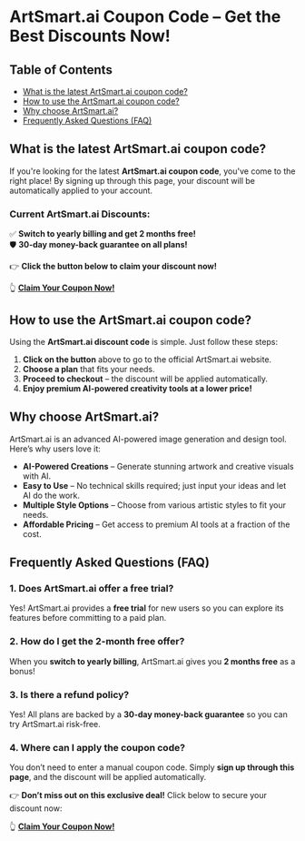 # ArtSmart.ai Coupon Code – Get the Best Discounts Now!

## Table of Contents
- [What is the latest ArtSmart.ai coupon code?](#what-is-the-latest-artsmartai-coupon-code)
- [How to use the ArtSmart.ai coupon code?](#how-to-use-the-artsmartai-coupon-code)
- [Why choose ArtSmart.ai?](#why-choose-artsmartai)
- [Frequently Asked Questions (FAQ)](#frequently-asked-questions-faq)

## What is the latest ArtSmart.ai coupon code?
If you're looking for the latest **ArtSmart.ai coupon code**, you've come to the right place! By signing up through this page, your discount will be automatically applied to your account.

### Current ArtSmart.ai Discounts:
✅ **Switch to yearly billing and get 2 months free!**  
🛡️ **30-day money-back guarantee on all plans!**

👉 **Click the button below to claim your discount now!**

👆 [**Claim Your Coupon Now!**](https://bit.ly/4kVmTm5)

## How to use the ArtSmart.ai coupon code?
Using the **ArtSmart.ai discount code** is simple. Just follow these steps:

1. **Click on the button** above to go to the official ArtSmart.ai website.
2. **Choose a plan** that fits your needs.
3. **Proceed to checkout** – the discount will be applied automatically.
4. **Enjoy premium AI-powered creativity tools at a lower price!**

## Why choose ArtSmart.ai?
ArtSmart.ai is an advanced AI-powered image generation and design tool. Here’s why users love it:

- **AI-Powered Creations** – Generate stunning artwork and creative visuals with AI.
- **Easy to Use** – No technical skills required; just input your ideas and let AI do the work.
- **Multiple Style Options** – Choose from various artistic styles to fit your needs.
- **Affordable Pricing** – Get access to premium AI tools at a fraction of the cost.

## Frequently Asked Questions (FAQ)

### 1. Does ArtSmart.ai offer a free trial?
Yes! ArtSmart.ai provides a **free trial** for new users so you can explore its features before committing to a paid plan.

### 2. How do I get the 2-month free offer?
When you **switch to yearly billing**, ArtSmart.ai gives you **2 months free** as a bonus!

### 3. Is there a refund policy?
Yes! All plans are backed by a **30-day money-back guarantee** so you can try ArtSmart.ai risk-free.

### 4. Where can I apply the coupon code?
You don’t need to enter a manual coupon code. Simply **sign up through this page**, and the discount will be applied automatically.

👉 **Don’t miss out on this exclusive deal!** Click below to secure your discount now:

👆 [**Claim Your Coupon Now!**](https://bit.ly/4kVmTm5)
